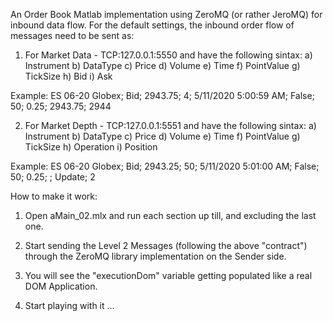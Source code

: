 An Order Book Matlab implementation using ZeroMQ (or rather JeroMQ) for inbound data flow.
For the default settings, the inbound order flow of messages need to be sent as:

1) For Market Data - TCP:127.0.0.1:5550  and  have the following sintax:
    a) Instrument
    b) DataType
    c) Price
    d) Volume
    e) Time
    f) PointValue
    g) TickSize
    h) Bid
    i) Ask

Example:
ES 06-20 Globex; Bid; 2943.75; 4; 5/11/2020 5:00:59 AM; False; 50; 0.25; 2943.75; 2944

2) For Market Depth - TCP:127.0.0.1:5551  and  have the following sintax:
    a) Instrument
    b) DataType
    c) Price
    d) Volume
    e) Time
    f) PointValue
    g) TickSize
    h) Operation
    i) Position

Example:
ES 06-20 Globex; Bid; 2943.25; 50; 5/11/2020 5:01:00 AM; False; 50; 0.25; ; Update; 2


How to make it work:

1) Open aMain_02.mlx and run each section up till, and excluding the last one.
2) Start sending the Level 2 Messages (following the above "contract") through the ZeroMQ library implementation on the Sender side. 

3) You will see the "executionDom" variable getting populated like a real DOM Application. 

4) Start playing with it ... 


